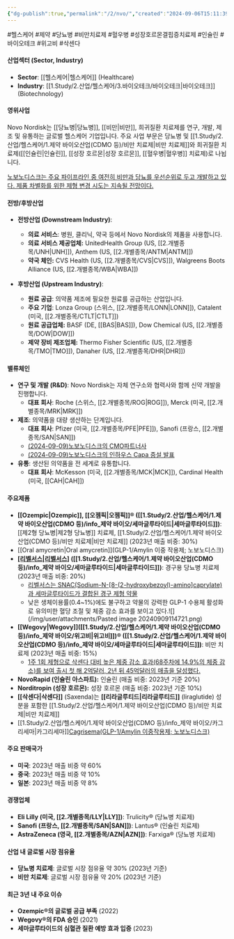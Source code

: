 ```yaml
---
{"dg-publish":true,"permalink":"/2/nvo/","created":"2024-09-06T15:11:39.029+09:00","updated":"2025-06-03T20:06:00.449+09:00"}
---
```


#헬스케어 #제약 #당뇨병 #비만치료제 #혈우병
#성장호르몬결핍증치료제 #인슐린 #바이오테크 #위고비 #삭센다 

#### 산업섹터 (Sector, Industry)

- **Sector**: [[헬스케어\|헬스케어]] (Healthcare)
- **Industry**: [[1.Study/2.산업/헬스케어/3.바이오테크/바이오테크\|바이오테크]] (Biotechnology)

#### 영위사업

Novo Nordisk는 [[당뇨병\|당뇨병]], [[비만\|비만]], 희귀질환 치료제를 연구, 개발, 제조 및 유통하는 글로벌 헬스케어 기업입니다. 주요 사업 부문은 당뇨병 및 [[1.Study/2.산업/헬스케어/1.제약 바이오산업(CDMO 등)/비만 치료제\|비만 치료제]]와 희귀질환 치료제([[인슐린\|인슐린]], [[성장 호르몬\|성장 호르몬]], [[혈우병\|혈우병]] 치료제)로 나뉩니다.

[노보노디스크는 주요 파이프라인 중 여전히 비만과 당뇨를 우선순위로 두고 개발하고 있다. 제품 차별화를 위한 제형 변경 시도는 지속될 전망이다.](9.9_모두가%20기다린%20마법의%20약.pdf#page=48&selection=188,1,227,1&color=yellow)

#### 전방/후방산업

- **전방산업 (Downstream Industry)**:
    
    - **의료 서비스**: 병원, 클리닉, 약국 등에서 Novo Nordisk의 제품을 사용합니다.
	- **의료 서비스 제공업체:** UnitedHealth Group (US, [[2.개별종목/UNH\|UNH]]), Anthem (US, [[2.개별종목/ANTM\|ANTM]])
	- **약국 체인:** CVS Health (US, [[2.개별종목/CVS\|CVS]]), Walgreens Boots Alliance (US, [[2.개별종목/WBA\|WBA]])

- **후방산업 (Upstream Industry)**:
    
    - **원료 공급**: 의약품 제조에 필요한 원료를 공급하는 산업입니다.
    - **주요 기업**: Lonza Group (스위스, [[2.개별종목/LONN\|LONN]]), Catalent (미국, [[2.개별종목/CTLT\|CTLT]])
	- **원료 공급업체:** BASF (DE, [[BAS\|BAS]]), Dow Chemical (US, [[2.개별종목/DOW\|DOW]])
	- **제약 장비 제조업체:** Thermo Fisher Scientific (US, [[2.개별종목/TMO\|TMO]]), Danaher (US, [[2.개별종목/DHR\|DHR]])

#### 밸류체인

- **연구 및 개발 (R&D)**: Novo Nordisk는 자체 연구소와 협력사와 함께 신약 개발을 진행합니다.
    - **대표 회사**: Roche (스위스, [[2.개별종목/ROG\|ROG]]), Merck (미국, [[2.개별종목/MRK\|MRK]])
- **제조**: 의약품을 대량 생산하는 단계입니다.
    - **대표 회사**: Pfizer (미국, [[2.개별종목/PFE\|PFE]]), Sanofi (프랑스, [[2.개별종목/SAN\|SAN]])
    - [(2024-09-09)노보노디스크의 CMO파트너사](9.9_모두가%20기다린%20마법의%20약.pdf#page=23&selection=280,0,283,4&color=yellow)
    - [(2024-09-09)노보노디스크의 인하우스 Capa 증설 발표](9.9_모두가%20기다린%20마법의%20약.pdf#page=24&selection=9,0,17,2&color=yellow)
- **유통**: 생산된 의약품을 전 세계로 유통합니다.
    - **대표 회사**: McKesson (미국, [[2.개별종목/MCK\|MCK]]), Cardinal Health (미국, [[CAH\|CAH]])

#### 주요제품

- **[[Ozempic\|Ozempic]], [[오젬픽\|오젬픽]]® ([[1.Study/2.산업/헬스케어/1.제약 바이오산업(CDMO 등)/info_제약 바이오/세마글루타이드\|세마글루타이드]])**: [[제2형 당뇨병\|제2형 당뇨병]] 치료제, [[1.Study/2.산업/헬스케어/1.제약 바이오산업(CDMO 등)/비만 치료제\|비만 치료제]] (2023년 매출 비중: 30%)
- [[Oral amycretin\|Oral amycretin]](GLP-1/Amylin 이중 작용제; 노보노디스크)
- **[[리벨서스\|리벨서스]]([[Rybelsus\|Rybelsus]]®) ([[1.Study/2.산업/헬스케어/1.제약 바이오산업(CDMO 등)/info_제약 바이오/세마글루타이드\|세마글루타이드]])**: 경구용 당뇨병 치료제 (2023년 매출 비중: 20%)
	- [리벨서스는 SNAC(Sodium-N-[8-(2-hydroxybezoyl)-amino]caprylate)과 세마글루타이드가 결합된 경구 제형 약물](9.9_모두가%20기다린%20마법의%20약.pdf#page=47&selection=19,0,32,2&color=yellow)
	- 낮은 생체이용률(0.4~1%)에도 불구하고 약물의 강력한 GLP-1 수용체 활성화로 유의미한 혈당 조절 및 체중 감소 효과를 보이고 있다.![](/img/user/attachments/Pasted image 20240909114721.png)
- **[[Wegovy\|Wegovy]]([[1.Study/2.산업/헬스케어/1.제약 바이오산업(CDMO 등)/info_제약 바이오/위고비\|위고비]])® ([[1.Study/2.산업/헬스케어/1.제약 바이오산업(CDMO 등)/info_제약 바이오/세마글루타이드\|세마글루타이드]])**: 비만 치료제 (2023년 매출 비중: 15%)
	- [1주 1회 제형으로 삭센다 대비 높은 체중 감소 효과(68주차에 14.9%의 체중 감소)를 보여 출시 첫 해 2억달러, 2년 뒤 45억달러의 매출을 달성했다.](9.9_모두가%20기다린%20마법의%20약.pdf#page=15&selection=74,0,128,0&color=yellow)
- **NovoRapid (인슐린 아스파트):** 인슐린 (매출 비중: 2023년 기준 20%)
- **Norditropin (성장 호르몬):** 성장 호르몬 (매출 비중: 2023년 기준 10%)
- **[[삭센다\|삭센다]]** (Saxenda)는 **[[리라글루티드\|리라글루티드]]** (liraglutide) 성분을 포함한 [[1.Study/2.산업/헬스케어/1.제약 바이오산업(CDMO 등)/비만 치료제\|비만 치료제]]
- [[1.Study/2.산업/헬스케어/1.제약 바이오산업(CDMO 등)/info_제약 바이오/카그리세마\|카그리세마]][Cagrisema(GLP-1/Amylin 이중작용제; 노보노디스크)](9.9_모두가%20기다린%20마법의%20약.pdf#page=40&selection=6,17,14,1&color=yellow)


#### 주요 판매국가

- **미국**: 2023년 매출 비중 약 60%
- **중국**: 2023년 매출 비중 약 10%
- **일본**: 2023년 매출 비중 약 8%

#### 경쟁업체

- **Eli Lilly (미국, [[2.개별종목/LLY\|LLY]])**: Trulicity® (당뇨병 치료제)
- **Sanofi (프랑스, [[2.개별종목/SAN\|SAN]])**: Lantus® (인슐린 치료제)
- **AstraZeneca (영국, [[2.개별종목/AZN\|AZN]])**: Farxiga® (당뇨병 치료제)

#### 산업 내 글로벌 시장 점유율

- **당뇨병 치료제**: 글로벌 시장 점유율 약 30% (2023년 기준)
- **비만 치료제**: 글로벌 시장 점유율 약 20% (2023년 기준)

#### 최근 3년 내 주요 이슈

- **Ozempic®의 글로벌 공급 부족** (2022)
- **Wegovy®의 FDA 승인** (2021)
- **세마글루타이드의 심혈관 질환 예방 효과 입증** (2023)